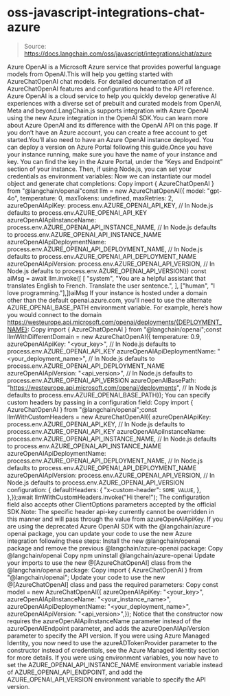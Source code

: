 # oss-javascript-integrations-chat-azure

> Source: https://docs.langchain.com/oss/javascript/integrations/chat/azure

Azure OpenAI is a Microsoft Azure service that provides powerful language models from OpenAI.This will help you getting started with AzureChatOpenAI chat models. For detailed documentation of all AzureChatOpenAI features and configurations head to the API reference.
Azure OpenAI is a cloud service to help you quickly develop generative AI experiences with a diverse set of prebuilt and curated models from OpenAI, Meta and beyond.LangChain.js supports integration with Azure OpenAI using the new Azure integration in the OpenAI SDK.You can learn more about Azure OpenAI and its difference with the OpenAI API on this page.
If you don’t have an Azure account, you can create a free account to get started.You’ll also need to have an Azure OpenAI instance deployed. You can deploy a version on Azure Portal following this guide.Once you have your instance running, make sure you have the name of your instance and key. You can find the key in the Azure Portal, under the “Keys and Endpoint” section of your instance. Then, if using Node.js, you can set your credentials as environment variables:
Now we can instantiate our model object and generate chat completions:
Copy
import { AzureChatOpenAI } from "@langchain/openai"const llm = new AzureChatOpenAI({ model: "gpt-4o", temperature: 0, maxTokens: undefined, maxRetries: 2, azureOpenAIApiKey: process.env.AZURE_OPENAI_API_KEY, // In Node.js defaults to process.env.AZURE_OPENAI_API_KEY azureOpenAIApiInstanceName: process.env.AZURE_OPENAI_API_INSTANCE_NAME, // In Node.js defaults to process.env.AZURE_OPENAI_API_INSTANCE_NAME azureOpenAIApiDeploymentName: process.env.AZURE_OPENAI_API_DEPLOYMENT_NAME, // In Node.js defaults to process.env.AZURE_OPENAI_API_DEPLOYMENT_NAME azureOpenAIApiVersion: process.env.AZURE_OPENAI_API_VERSION, // In Node.js defaults to process.env.AZURE_OPENAI_API_VERSION})
const aiMsg = await llm.invoke([ [ "system", "You are a helpful assistant that translates English to French. Translate the user sentence.", ], ["human", "I love programming."],])aiMsg
If your instance is hosted under a domain other than the default openai.azure.com, you’ll need to use the alternate AZURE_OPENAI_BASE_PATH environment variable.
For example, here’s how you would connect to the domain https://westeurope.api.microsoft.com/openai/deployments/{DEPLOYMENT_NAME}:
Copy
import { AzureChatOpenAI } from "@langchain/openai";const llmWithDifferentDomain = new AzureChatOpenAI({ temperature: 0.9, azureOpenAIApiKey: "<your_key>", // In Node.js defaults to process.env.AZURE_OPENAI_API_KEY azureOpenAIApiDeploymentName: "<your_deployment_name>", // In Node.js defaults to process.env.AZURE_OPENAI_API_DEPLOYMENT_NAME azureOpenAIApiVersion: "<api_version>", // In Node.js defaults to process.env.AZURE_OPENAI_API_VERSION azureOpenAIBasePath: "https://westeurope.api.microsoft.com/openai/deployments", // In Node.js defaults to process.env.AZURE_OPENAI_BASE_PATH});
You can specify custom headers by passing in a configuration field:
Copy
import { AzureChatOpenAI } from "@langchain/openai";const llmWithCustomHeaders = new AzureChatOpenAI({ azureOpenAIApiKey: process.env.AZURE_OPENAI_API_KEY, // In Node.js defaults to process.env.AZURE_OPENAI_API_KEY azureOpenAIApiInstanceName: process.env.AZURE_OPENAI_API_INSTANCE_NAME, // In Node.js defaults to process.env.AZURE_OPENAI_API_INSTANCE_NAME azureOpenAIApiDeploymentName: process.env.AZURE_OPENAI_API_DEPLOYMENT_NAME, // In Node.js defaults to process.env.AZURE_OPENAI_API_DEPLOYMENT_NAME azureOpenAIApiVersion: process.env.AZURE_OPENAI_API_VERSION, // In Node.js defaults to process.env.AZURE_OPENAI_API_VERSION configuration: { defaultHeaders: { "x-custom-header": `SOME_VALUE`, }, },});await llmWithCustomHeaders.invoke("Hi there!");
The configuration field also accepts other ClientOptions parameters accepted by the official SDK.Note: The specific header api-key currently cannot be overridden in this manner and will pass through the value from azureOpenAIApiKey.
If you are using the deprecated Azure OpenAI SDK with the @langchain/azure-openai package, you can update your code to use the new Azure integration following these steps:
Install the new @langchain/openai package and remove the previous @langchain/azure-openai package:
Copy
<Npm2Yarn> @langchain/openai</Npm2Yarn>
Copy
npm uninstall @langchain/azure-openai
Update your imports to use the new @[AzureChatOpenAI] class from the @langchain/openai package:
Copy
import { AzureChatOpenAI } from "@langchain/openai";
Update your code to use the new @[AzureChatOpenAI] class and pass the required parameters:
Copy
const model = new AzureChatOpenAI({ azureOpenAIApiKey: "<your_key>", azureOpenAIApiInstanceName: "<your_instance_name>", azureOpenAIApiDeploymentName: "<your_deployment_name>", azureOpenAIApiVersion: "<api_version>",});
Notice that the constructor now requires the azureOpenAIApiInstanceName parameter instead of the azureOpenAIEndpoint parameter, and adds the azureOpenAIApiVersion parameter to specify the API version.
If you were using Azure Managed Identity, you now need to use the azureADTokenProvider parameter to the constructor instead of credentials, see the Azure Managed Identity section for more details.
If you were using environment variables, you now have to set the AZURE_OPENAI_API_INSTANCE_NAME environment variable instead of AZURE_OPENAI_API_ENDPOINT, and add the AZURE_OPENAI_API_VERSION environment variable to specify the API version.